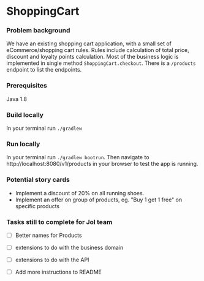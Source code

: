 # ShoppingCart


### Problem background

We have an existing shopping cart application, with a small set of eCommerce/shopping cart rules. 
Rules include calculation of total price, discount and loyalty points calculation. 
Most of the business logic is implemented in single method `ShoppingCart.checkout`.
There is a `/products` endpoint to list the endpoints. 

### Prerequisites

Java 1.8

### Build locally

In your terminal run `./gradlew`

### Run locally

In your terminal run `./gradlew bootrun`. Then navigate to http://localhost:8080/v1/products in your browser to test the app is running.


### Potential story cards

* Implement a discount of 20% on all running shoes.
* Implement an offer on group of products, eg. "Buy 1 get 1 free" on specific products 


### Tasks still to complete for JoI team

- [ ] Better names for Products
- [ ] extensions to do with the business domain
- [ ] extensions to do with the API
- [ ] Add more instructions to README





